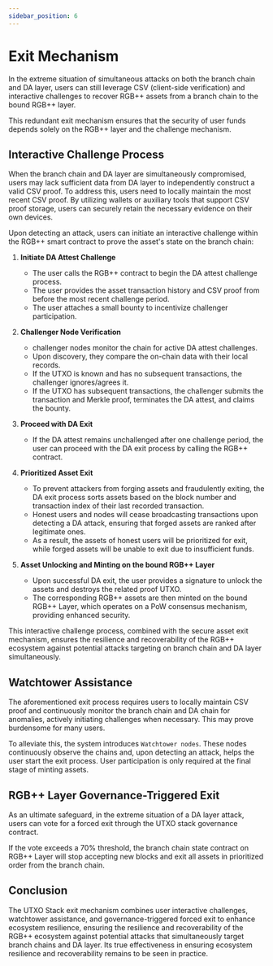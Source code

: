 ```yaml
---
sidebar_position: 6
---
```


# Exit Mechanism

In the extreme situation of simultaneous attacks on both the branch chain and DA layer, users can still leverage CSV (client-side verification) and interactive challenges to recover RGB++ assets from a branch chain to the bound RGB++ layer.

This redundant exit mechanism ensures that the security of user funds depends solely on the RGB++ layer and the challenge mechanism.


## Interactive Challenge Process

When the branch chain and DA layer are simultaneously compromised, users may lack sufficient data from DA layer to independently construct a valid CSV proof. To address this, users need to locally maintain the most recent CSV proof. By utilizing wallets or auxiliary tools that support CSV proof storage, users can securely retain the necessary evidence on their own devices.

Upon detecting an attack, users can initiate an interactive challenge within the RGB++ smart contract to prove the asset's state on the branch chain:

1. **Initiate DA Attest Challenge**
   - The user calls the RGB++ contract to begin the DA attest challenge process.
   - The user provides the asset transaction history and CSV proof from before the most recent challenge period.
   - The user attaches a small bounty to incentivize challenger participation.

2. **Challenger Node Verification**
   - challenger nodes monitor the chain for active DA attest challenges.
   - Upon discovery, they compare the on-chain data with their local records.
   - If the UTXO is known and has no subsequent transactions, the challenger ignores/agrees it.
   - If the UTXO has subsequent transactions, the challenger submits the transaction and Merkle proof, terminates the DA attest, and claims the bounty.

3. **Proceed with DA Exit**
   - If the DA attest remains unchallenged after one challenge period, the user can proceed with the DA exit process by calling the RGB++ contract.

4. **Prioritized Asset Exit**
   - To prevent attackers from forging assets and fraudulently exiting, the DA exit process sorts assets based on the block number and transaction index of their last recorded transaction.
   - Honest users and nodes will cease broadcasting transactions upon detecting a DA attack, ensuring that forged assets are ranked after legitimate ones.
   - As a result, the assets of honest users will be prioritized for exit, while forged assets will be unable to exit due to insufficient funds.

5. **Asset Unlocking and Minting on the bound RGB++ Layer**
   - Upon successful DA exit, the user provides a signature to unlock the assets and destroys the related proof UTXO.
   - The corresponding RGB++ assets are then minted on the bound RGB++ Layer, which operates on a PoW consensus mechanism, providing enhanced security.

This interactive challenge process, combined with the secure asset exit mechanism, ensures the resilience and recoverability of the RGB++ ecosystem against potential attacks targeting on branch chain and DA layer simultaneously.


## Watchtower Assistance

The aforementioned exit process requires users to locally maintain CSV proof and continuously monitor the branch chain and DA chain for anomalies, actively initiating challenges when necessary. This may prove burdensome for many users.

To alleviate this, the system introduces `Watchtower nodes`. These nodes continuously observe the chains and, upon detecting an attack, helps the user start the exit process. User participation is only required at the final stage of minting assets.


## RGB++ Layer Governance-Triggered Exit

As an ultimate safeguard, in the extreme situation of a DA layer attack, users can vote for a forced exit through the UTXO stack governance contract.

If the vote exceeds a 70% threshold, the branch chain state contract on RGB++ Layer will stop accepting new blocks and exit all assets in prioritized order from the branch chain.


## Conclusion

The UTXO Stack exit mechanism combines user interactive challenges, watchtower assistance, and governance-triggered forced exit to enhance ecosystem resilience, ensuring the resilience and recoverability of the RGB++ ecosystem against potential attacks that simultaneously target branch chains and DA layer. Its true effectiveness in ensuring ecosystem resilience and recoverability remains to be seen in practice.
